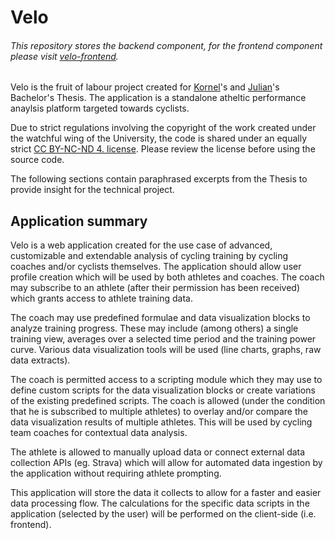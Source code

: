 # Velo 

###### This repository stores the backend component, for the frontend component please visit [velo-frontend](https://github.com/julzerinos/velo-frontend).

Velo is the fruit of labour project created for [Kornel](github.com/Kornelos/)'s and [Julian](github.com/julzerinos/)'s Bachelor's Thesis. The application is a standalone atheltic performance anaylsis platform targeted towards cyclists.

Due to strict regulations involving the copyright of the work created under the watchful wing of the University, the code is shared under an equally strict [CC BY-NC-ND 4. license](https://creativecommons.org/licenses/by-nc-nd/4.0/). Please review the license before using the source code. 

The following sections contain paraphrased excerpts from the Thesis to provide insight for the technical project.

## Application summary

Velo is a web application created for the use case of advanced, customizable and extendable
analysis of cycling training by cycling coaches and/or cyclists themselves. The application should
allow user profile creation which will be used by both athletes and coaches. The coach may
subscribe to an athlete (after their permission has been received) which grants access to athlete
training data.

The coach may use predefined formulae and data visualization blocks to analyze training
progress. These may include (among others) a single training view, averages over a selected time
period and the training power curve. Various data visualization tools will be used (line charts,
graphs, raw data extracts).

The coach is permitted access to a scripting module which they may use to define custom
scripts for the data visualization blocks or create variations of the existing predefined scripts.
The coach is allowed (under the condition that he is subscribed to multiple athletes) to overlay
and/or compare the data visualization results of multiple athletes. This will be used by cycling
team coaches for contextual data analysis.

The athlete is allowed to manually upload data or connect external data collection APIs
(eg. Strava) which will allow for automated data ingestion by the application without requiring
athlete prompting.

This application will store the data it collects to allow for a faster and easier data processing
flow. The calculations for the specific data scripts in the application (selected by the user) will
be performed on the client-side (i.e. frontend).
